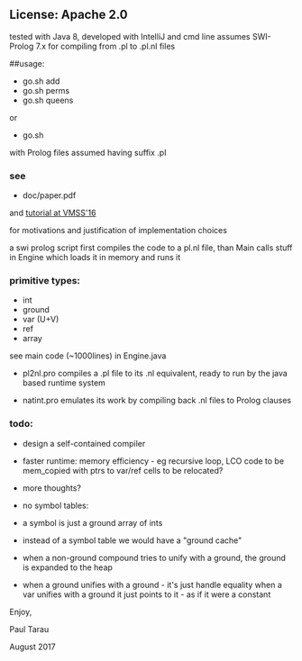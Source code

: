 ## License: Apache 2.0

tested with Java 8, developed with IntelliJ and cmd line
assumes SWI-Prolog 7.x for compiling from .pl to .pl.nl files

##usage:

* go.sh add
* go.sh perms
* go.sh queens

or

* go.sh <any pure Prolog program in directory progs>

with Prolog files assumed having suffix .pl 

### see

* doc/paper.pdf

and [tutorial at VMSS'16](https://www.youtube.com/watch?v=SRYAMt8iQSw&t=82s)

for motivations and justification of implementation choices

a swi prolog script first compiles the code to a pl.nl
file, than Main calls stuff in Engine which loads it in memory
and runs it

### primitive types:

* int
* ground
* var (U+V)
* ref
* array

see main code (~1000lines) in Engine.java

* pl2nl.pro compiles a .pl file to its .nl equivalent, ready to run by
the java based runtime system

* natint.pro emulates its work by compiling back .nl files to Prolog clauses


### todo:

* design a self-contained compiler
* faster runtime:
    memory efficiency - eg recursive loop, LCO
    code to be mem_copied with ptrs to var/ref cells to be relocated?

* more thoughts?

- no symbol tables:

- a symbol is just a ground array of ints

- instead of a symbol table we would have a "ground cache"

- when a non-ground compound tries to unify with a ground, the   ground is expanded to the heap

- when a ground unifies with a ground - it's just handle equality
when a var unifies with a ground it just points to it - as if it were a constant


Enjoy,

Paul Tarau

August 2017


